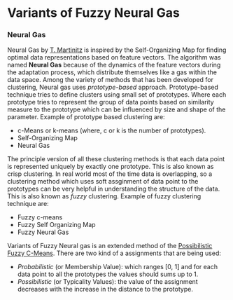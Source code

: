 # Variants of Fuzzy Neural Gas
### Neural Gas
 Neural Gas by [T. Martinitz](http://ftp.ks.uiuc.edu/Publications/Papers/PDF/MART91B/MART91B.pdf) is inspired by the Self-Organizing Map for finding optimal data representations based on feature vectors. The algorithm was named **Neural Gas** because of the dynamics of the feature vectors during the adaptation process, which distribute themselves like a gas within the data space. Among the variety of methods that has been developed for clustering, Neural gas uses *prototype-based* approach. Prototype-based technique tries to define clusters using small set of prototypes. Where each prototype tries to represent the group of data points based on similarity measure to the prototype which can be influenced by size and shape of the parameter. Example of prototype based clustering are:
 
 - c-Means or k-means (where, c or k is the number of prototypes).
 - Self-Organizing Map
 - Neural Gas
 
 The principle version of all these clustering methods is that each data point is represented uniquely by exactly one prototype. This is also known as crisp clustering. In real world most of the time data is overlapping, so a clustering method which uses soft assginment of data point to the prototypes can be very helpful in understanding the structure of the data. This is also known as *fuzzy* clustering. Example of fuzzy clustering technique are: 

 - Fuzzy c-means
 - Fuzzy Self Organizing Map
 - Fuzzy Neural Gas
 
 Variants of Fuzzy Neural gas is an extended method of the [Possibilistic Fuzzy C-Means](https://ieeexplore.ieee.org/stamp/stamp.jsp?tp=&arnumber=1492404). There are two kind of a assignments that are being used:
  - *Probabilistic* (or Membership Value): which ranges [0, 1] and for each data point to all the prototypes the values should sums up to 1.
  - *Possibilistic* (or Typicality Values): the value of the assignment decreases with the increase in the distance to the prototype.
